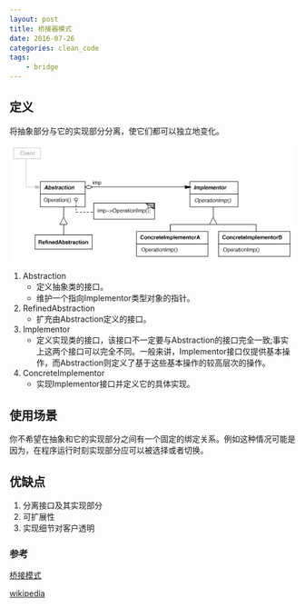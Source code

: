 ```yaml
---
layout: post
title: 桥接器模式
date: 2016-07-26
categories: clean_code
tags:
    - bridge
---
```


## 定义

将抽象部分与它的实现部分分离，使它们都可以独立地变化。

![桥接器](/images/design_pattern/bridge_uml.png)

<!-- more -->
1. Abstraction
    * 定义抽象类的接口。
    * 维护一个指向Implementor类型对象的指针。
2. RefinedAbstraction
    * 扩充由Abstraction定义的接口。
3. Implementor
    * 定义实现类的接口，该接口不一定要与Abstraction的接口完全一致;事实上这两个接口可以完全不同。一般来讲，Implementor接口仅提供基本操作，而Abstraction则定义了基于这些基本操作的较高层次的操作。
4. ConcreteImplementor
    * 实现Implementor接口并定义它的具体实现。

## 使用场景

你不希望在抽象和它的实现部分之间有一个固定的绑定关系。例如这种情况可能是因为，在程序运行时刻实现部分应可以被选择或者切换。

##  优缺点
1. 分离接口及其实现部分
2. 可扩展性
3. 实现细节对客户透明

### 参考

[桥接模式](http://alicharles.com/article/jdk-bridge-pattern/)

[wikipedia](https://en.wikipedia.org/wiki/Bridge_pattern)
